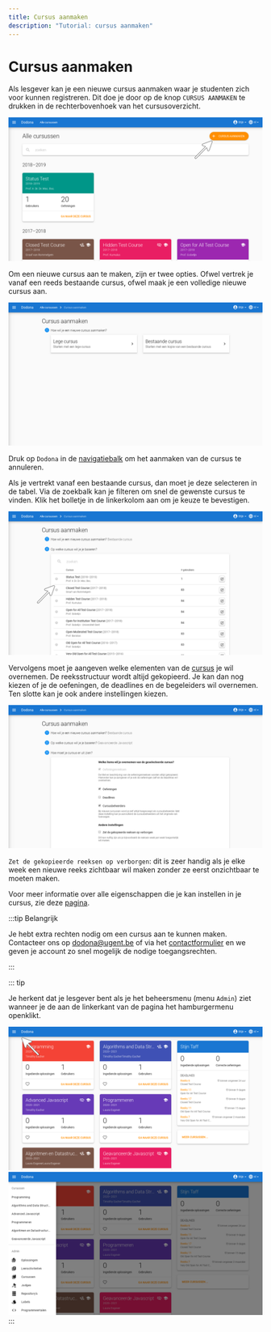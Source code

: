 ```yaml
---
title: Cursus aanmaken
description: "Tutorial: cursus aanmaken"
---
```


# Cursus aanmaken

Als lesgever kan je een nieuwe cursus aanmaken waar je studenten zich voor kunnen registreren. Dit doe je door op de knop `CURSUS AANMAKEN` te drukken in de rechterbovenhoek van het cursusoverzicht.

![create course](./staff.courses_new_link.png)

Om een nieuwe cursus aan te maken, zijn er twee opties. Ofwel vertrek je vanaf een reeds bestaande cursus, ofwel maak je een volledige nieuwe cursus aan.

![new course menu](./staff.course_new_options.png)

Druk op `Dodona` in de [navigatiebalk](../for-students#navigatiebalk) om het aanmaken van de cursus te annuleren.

Als je vertrekt vanaf een bestaande cursus, dan moet je deze selecteren in de tabel. Via de zoekbalk kan je filteren om snel de gewenste cursus te vinden. Klik het bolletje in de linkerkolom aan om je keuze te bevestigen.

![choose existing course](./staff.course_new_copy_course_options.png)

Vervolgens moet je aangeven welke elementen van de [cursus](#cursus) je wil overnemen. De reeksstructuur wordt altijd gekopieerd. Je kan dan nog kiezen of je de oefeningen, de deadlines en de begeleiders wil overnemen. Ten slotte kan je ook andere instellingen kiezen.

![choose existing course extra](./staff.course_new_copy.png)

`Zet de gekopieerde reeksen op verborgen`:  dit is zeer handig als je elke week een nieuwe reeks zichtbaar wil maken zonder ze eerst onzichtbaar te moeten maken.

Voor meer informatie over alle eigenschappen die je kan instellen in je cursus, zie deze [pagina](../course-management#cursuseigenschappen-instellen).

:::tip Belangrijk 

Je hebt extra rechten nodig om een cursus aan te kunnen maken. Contacteer ons op [dodona@ugent.be](mailto:dodona@ugent.be) of via het [contactformulier](https://dodona.ugent.be/nl/contact) en we geven je account zo snel mogelijk de nodige toegangsrechten.

:::

::: tip

Je herkent dat je lesgever bent als je het beheersmenu (menu `Admin`) ziet wanneer je de aan de linkerkant van de pagina het hamburgermenu openklikt.

![location](./staff.admin_menu_location.png)
![admin menu](./staff.admin_menu.png)
:::
